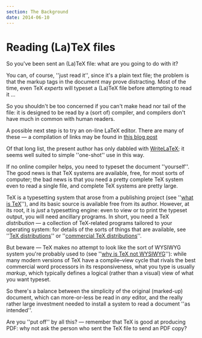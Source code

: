 ```yaml
---
section: The Background
date: 2014-06-10
---
```


# Reading (La)TeX files

So you've been sent an (La)TeX file: what are you going to do with
it?

You can, of course, ''just read it'', since it's a plain text file;
the problem is that the markup tags in the document may prove
distracting.  Most of the time, even TeX _experts_ will
typeset a (La)TeX file before attempting to read it&nbsp;&hellip;

So you shouldn't be too concerned if you can't make head nor tail of
the file: it is designed to be read by a (sort of) compiler, and
compilers don't have much in common with human readers.

A possible next step is to try an on-line LaTeX editor.  There are
many of these&nbsp;&mdash; a compilation of links may be found in 
[this blog post](http://texblog.net/latex-link-archive/online-compiler/)

Of that long list, the present author has only dabbled with 
[WriteLaTeX](https://www.writelatex.com/); it seems well
suited to simple ''one-shot'' use in this way.

If no online compiler helps, you need to typeset the document
''yourself''.  The good news is that TeX systems are available,
free, for most sorts of computer; the bad news is that you need a
pretty complete TeX system even to read a single file, and complete
TeX systems are pretty large.

TeX is a typesetting system that arose from a publishing project (see
''[what is TeX](FAQ-whatTeX.md)''),
and its basic source is available free from its author.  However, at
its root, it is _just_ a typesetting engine: even to view or to
print the typeset output, you will need ancillary programs.  In short,
you need a TeX _distribution_&nbsp;&mdash; a collection of
TeX-related programs tailored to your operating system: for details
of the sorts of things that are available, see
''[TeX distributions](FAQ-TeXsystems.md)''
or
''[commercial TeX distributions](FAQ-commercial.md)''.

But beware&nbsp;&mdash; TeX makes no attempt to look like the sort of
WYSIWYG system you're probably used to (see
''[why is TeX not WYSIWYG](FAQ-notWYSIWYG.md)''):
while many modern versions of TeX have a compile&ndash;view cycle that
rivals the best commercial word processors in its responsiveness, what
you type is usually _markup_, which typically defines a logical
(rather than a visual) view of what you want typeset.

So there's a balance between the simplicity of the original
(marked-up) document, which can more-or-less be read in _any_
editor, and the really rather large investment needed to install a
system to read a document ''as intended''.

Are you ''put off'' by all this?&nbsp;&mdash; remember that TeX is good at
producing PDF: why not ask the person who sent the TeX file
to send an PDF copy?


